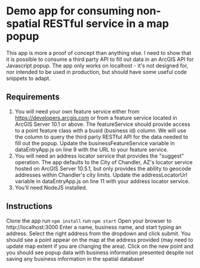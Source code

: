 # Demo app for consuming non-spatial RESTful service in a map popup
This app is more a proof of concept than anything else.  I need to show that it is possible to consume a third party API to fill out data in an ArcGIS API for Javascript popup.  The app only works on localhost - it's not designed for, nor intended to be used in production, but should have some useful code snippets to adapt.

## Requirements
1. You will need your own feature service either from https://developers.arcgis.com or from a feature service located in ArcGIS Server 10.1 or above.  The featureService should provide access to a point feature class with a busid (business id) column.  We will use the column to query the third party RESTful API for the data needed to fill out the popup.  Update the businessFeatureService variable in dataEntryApp.js on line 9 with the URL to your feature service.
2. You will need an address locator service that provides the "suggest" operation.  The app defaults to the City of Chandler, AZ's locator service hosted on ArcGIS Server 10.5.1, but only provides the ability to geocode addresses within Chandler's city limits.  Update the addressLocatorUrl variable in dataEntryApp.js on line 11 with your address locator service.
3. You'll need NodeJS installed.

## Instructions
Clone the app
run `npm install`
run `npm start`
Open your browser to http://localhost:3000
Enter a name, business name, and start typing an address.  Select the right address from the dropdown and click submit.
You should see a point appear on the map at the address provided (may need to update map extent if you are changing the area).
Click on the new point and you should see popup data with business information presented despite not saving any business information in the spatial database!  
